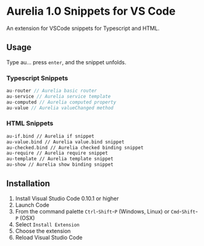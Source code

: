 # Aurelia 1.0 Snippets for VS Code

An extension for VSCode snippets for Typescript and HTML.

## Usage
Type au... press `enter`, and the snippet unfolds.

### Typescript Snippets
```Typescript
au-router // Aurelia basic router
au-service // Aurelia service template
au-computed // Aurelia computed property
au-value // Aurelia valueChanged method
```

### HTML Snippets
```HTML
au-if.bind // Aurelia if snippet
au-value.bind // Aurelia value.bind snippet
au-checked.bind // Aurelia checked binding snippet
au-require // Aurelia require snippet
au-template // Aurelia template snippet
au-show // Aurelia show binding snippet
```


## Installation

1. Install Visual Studio Code 0.10.1 or higher
2. Launch Code
3. From the command palette `Ctrl`-`Shift`-`P` (Windows, Linux) or `Cmd`-`Shift`-`P` (OSX)
4. Select `Install Extension`
5. Choose the extension
6. Reload Visual Studio Code
